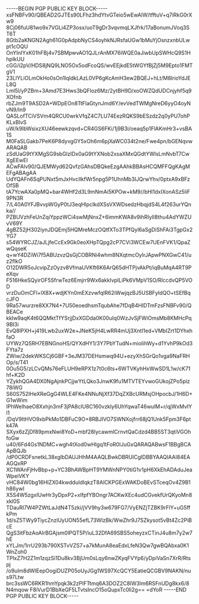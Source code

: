-----BEGIN PGP PUBLIC KEY BLOCK-----
xsFNBFv90/QBEAD2GJTEs90LFhz3hdYtvGTeio5wEwAlW/tfftuV+q7iRkG0rXw9
8Cj06fuU81wo9x7VGLi4ZP3osx/uoT9gDr3vqvmqLXJfrk/17aBonumJVoq3ST6T
8Gtb2aKNGN2Agh61G0pAdpbNyCS4oyhkNJRsfaUGw1bMuYjOsnzxnbULwpt1cOQU
OnYInIYxK01hFBj4v7SBMpwvAO1QJLrAnMX76iWQE0aJiwbUpSWHcQ9S1HhpIkUU
cGG/i2pV/HDS8jNQ9LNO5Ox5odFcoQS/wvEEjkdE5tWGYfBjZj5M9Epto1FMTgV1
23LIYLiOLmOkHo0sOn1lqldkLAzL0VP6gKcAmH3ew2BQEJ+hLt/M8lrioYdJEL8Q
Lml5l/yPZBm+3Amd7E3Hws3bQFloz6Mz/2ytBH9D/xoOWZQdUDCnjyhf5q9XOfnb
rbZJm9T9ASD2A+WDpEOn8TtFlaGtynJmd6Y/evVedTWMgNreD6yyO4oyNvN9/In9
QASLofTCiVSVm4QRCU0wrkVfqZ4C7LU74EezRQKS9bESzdz2q0yPU7ohPKLxBIvS
uW/k9IbWsixzXU46eewkzqvd+CR4GS6FKi/1j9B3i/oeaq5p1FlAKmHr3+vsBA1S
M0FaSLGakb7PeK6P8dyvgGY5xOh6m6pjXaWC034t2ne/Fwe4pn/bGENqvwARAQAB
zSdUaG9tYXMgSG9sbGlzIDx0aG9tYXNob2xsaXMxQGdtYWlsLmNvbT7CwXgEEwEI
ACwFAlv90/QJEMWyd62QvfzGAhsDBQkeEzgAAhkBBAsHCQMFFQgKAgMEFgABAgAA
UdYQAFn6SqPUNxt5mJxHvcIlkfWr5npg5P1UhnMb3IJQrwYhv/0ptxA9xBFzOfSB
tA7YcwAXa0pMQ+bar4WHf2d3L9mNmAi5KPOw+kM9//bHl1dxIXonASz5liF9PN3R
7/L40A0YFJBvvpWGyP0tJ3eqHlpcIkdXSsVXWDsedzHbqjdS4L4f263urYQnka//
PZBUVzhFeUnZqiYppzWCi4swMjNnxZ+6immKWA8v9ihRIyIl8thu4AdYWZUvV69Y
4gBZ52jH302iynJDQEmj5HQMreMczOQtfXTo3TPfQyl6aSgDiShFAi3TgpGx2YG7
s54WYRCJZ/aJLjfeCcEx9Gk0eoXHpTQpg2cP7CVi3WCEw7UEnFVK1/QpaZwQqseK
q+wY4DZiWi7f5ABUzvzQsGjCOBRNi4whm8NXqtmcOylrJApwPNXGwC41/uz2flkO
O12DWR5oJcvipZzOyzv8VfmaUVKft6K6ArQ65dHTPjvAkPt/iqBuMqA4RT9PeXqv
F516HkeSQyirOF5SfrwTez6Emjrr9Wx6akkIvpILiPk6VMpV1SO/RlccdvQP5VOD
vrzDuOmCFl+lX8X+wdjKYn0mEXzvwfqIR62iWwjqzBJ5USBFyIdQO+tSEfBqcJFO
9Ra57wurzre8XX7N4+7U50eoedhsmTqubAhe7fDqB4HIDTmFzsFNBFv90/QBEACe
kkIw9aqK4t6QQMktTfYSrjjDxXGDda0K00uIq0WzJvSjFWiOmsMb8KMHcPq9BI3i
EvQ8lPXH+j419Lwb2uxW2e+JNeK5jH4LwRR4mUj3XntI1ed+VMbIZrt1DYhxhfaO
UYWz7QSRH7EBNGnoHS/QYXdHY1/3Y7PbYTudN+mioIihWy+d1YvhP9kOd3FYta7z
ZWiw/2dekWKSCj6GBF+3eJM37DEHsmwq94U+ezyXhSGrQo1vga9NaFRHOp/s/T41
0Ou5G5/zLCvQMs76eFLUH9eRPX1z7t0c6ts+6WTVKyhHxWwSD1L1w/cK71hf+K2D
YZykhQGA4DX0NgAjnkPCjjwYtLQko3JnwK9fu1MTVTEYvwoGUkojZPo5piz78iWG
S60S752IHeXReGgG4WLE4FKe4NNuNjXf37DqZXBcURMsjOHpocbJ/1H6D+G1wWim
IPhWeIhaeO8Xxhjn3mF3jPA8cIU8C160vzkly6UhYqwaT46wulM+r/qjWxMvIYl1
/DqV9ItHVO9xbPkMo1DBFuC9O+8RBJIVO7SWNXojfrr68jQ1Unk5Fpm3F6ptk47A
SXyx6zZjDf89pmxNwi8YoD+mbf28IycawmlCrnvtQaCdzd4BB5ST3qtiVGOhfoGw
u40/6Fd4Gs1NDMC+wgh4tXod0wHIgq1tFoR0IJuGxQARAQABwsF1BBgBCAApBQJb
/dP0CRDFsnetkL38xgIbDAUJHhM4AAQLBwkDBRUICgIDBBYAAQIAAI84EAAGQxRP
XC1WAnFjHvBbp+p+YC3BhAWBpHT9YMWnNPY0tiG1v1pH6XkEhADAduJeaWpeiVKY
vHC84W0bg16HIZX04kwdduIdIqkzT8AICKPGExWAKDoBEvSTceqOv4Z9B1h86ywI
X5S4W5zgxIUwHr3yDpxP2+xIfpfYBOngr7ACKwXEc4udCGvekfUrQKyoMn8xkl0S
TDauRI7W4PZWtLaJdN4T5zki/jVV9hy3w679FG7/VyENZjTZBK9rFlY+uG5ffkPm
1d/sZ5TWy9TiycZnzlUyUON55efL73WlzBk/WwZhr9J7SZkysot5vBt4Zc2PiBcE
QgS3itFbzAoAlrBGAjsm0lPQT5P/iuL32DfA69SBS5oheyzxCTinJ4u8m7y2w7hE
xYLJm/1rrU293b790XSTvVZS7+a7kMunA8eaEdxLfeN3Qw7gwBQAbxa0K1WnZoh0
TPlxZ7H2Z1m1zqzSi1Du8kv3BjUm0sLqy6nwZKyqFVYp6/yDpiVaSn7XrR/Rtspj
/o9ulm8dWIEepOogiDUZP05oUyJGg1WS97XcQCY5EatieQCGBV9NAKN/nus97Ltw
brc3ssWC6RKR1hmYpqk3k2zPIFTtmq6A3DOZ2C8IW3lm6RSFnUDg8kx6/8N4mqow
F8iVurD1BbXeGF5LTvtsIncO15oQupxTc0li2g==
=dYoR
-----END PGP PUBLIC KEY BLOCK-----
